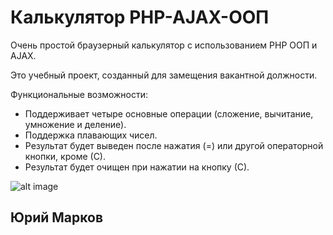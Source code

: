 # Калькулятор PHP-AJAX-ООП

Очень простой браузерный калькулятор с использованием PHP ООП и AJAX.

Это учебный проект, созданный для замещения вакантной должности.

Функциональные возможности:
* Поддерживает четыре основные операции (сложение, вычитание, умножение и деление).
* Поддержка плавающих чисел.
* Результат будет выведен после нажатия (=) или другой операторной кнопки, кроме (С).
* Результат будет очищен при нажатии на кнопку (С).

![alt image](https://cloud.githubusercontent.com/assets/25840900/23059422/64c88e8e-f50a-11e6-9a53-431f29798017.png)

## Юрий Марков